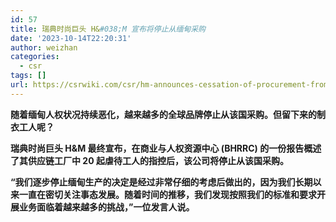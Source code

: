 ```yaml
---
id: 57
title: 瑞典时尚巨头 H&#038;M 宣布将停止从缅甸采购
date: '2023-10-14T22:20:31'
author: weizhan
categories:
  - csr
tags: []
url: https://csrwiki.com/csr/hm-announces-cessation-of-procurement-from-myanmar
---
```


**随着缅甸人权状况持续恶化，越来越多的全球品牌停止从该国采购。但留下来的制衣工人呢？**

**瑞典时尚巨头 H\&M 最终宣布，在商业与人权资源中心 (BHRRC) 的一份报告概述了其供应链工厂中 20 起虐待工人的指控后，该公司将停止从该国采购。**

**“我们逐步停止缅甸生产的决定是经过非常仔细的考虑后做出的，因为我们长期以来一直在密切关注事态发展。随着时间的推移，我们发现按照我们的标准和要求开展业务面临着越来越多的挑战，”一位发言人说。**
